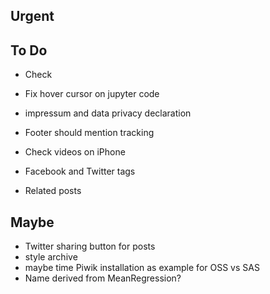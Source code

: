 ## Urgent

## To Do
  * Check

 * Fix hover cursor on jupyter code
 * impressum and data privacy declaration
 * Footer should mention tracking
 * Check videos on iPhone
 * Facebook and Twitter tags
 * Related posts


## Maybe
 * Twitter sharing button for posts
 * style archive
 * maybe time Piwik installation as example for OSS vs SAS
 * Name derived from MeanRegression?
